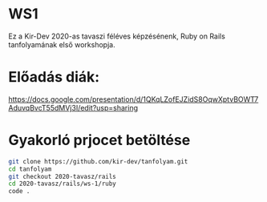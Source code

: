 # WS1
Ez a Kir-Dev 2020-as tavaszi féléves képzésénenk, Ruby on Rails tanfolyamának első workshopja.


# Előadás diák:
https://docs.google.com/presentation/d/1QKqLZofEJZidS8OqwXptvBOWT7AduvqBvcT55dMVj3I/edit?usp=sharing

# Gyakorló prjocet betöltése
```sh
git clone https://github.com/kir-dev/tanfolyam.git
cd tanfolyam
git checkout 2020-tavasz/rails
cd 2020-tavasz/rails/ws-1/ruby
code .
```
